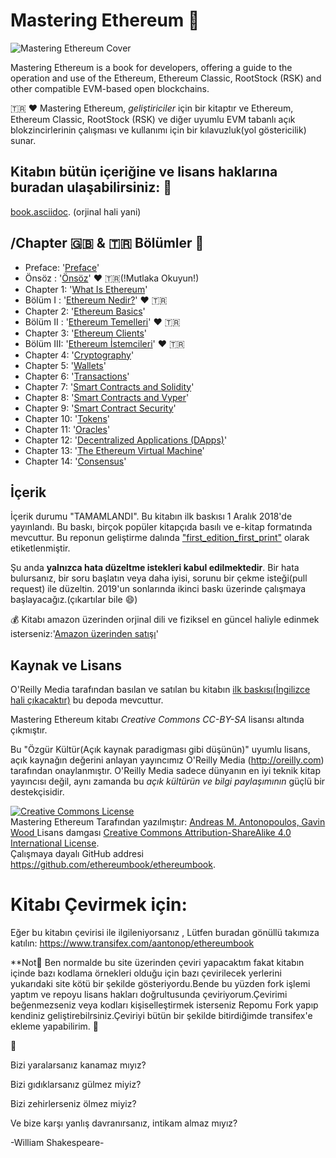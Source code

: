 # Mastering Ethereum :dart:

![Mastering Ethereum Cover](images/cover_thumb.png)

Mastering Ethereum is a book for developers, offering a guide to the operation and use of the Ethereum, Ethereum Classic, RootStock (RSK) and other compatible EVM-based open blockchains.

:tr: :heart: 
Mastering Ethereum, *geliştiriciler* için bir kitaptır ve Ethereum, Ethereum Classic, RootStock (RSK) ve diğer uyumlu EVM tabanlı açık blokzincirlerinin çalışması ve kullanımı için bir kılavuzluk(yol göstericilik) sunar. 

## Kitabın bütün içeriğine ve lisans haklarına buradan ulaşabilirsiniz: :bookmark:  
 
 [book.asciidoc](https://github.com/ethereumbook/ethereumbook/blob/develop/book.asciidoc). (orjinal hali yani)

## /Chapter :gb: & :tr: Bölümler :pushpin:
+ Preface: '[Preface](https://github.com/ethereumbook/ethereumbook/blob/develop/preface.asciidoc)'
+ Önsöz :  '[Önsöz](https://github.com/CemmOzdemir/MasteringEthereum_TR_cevirisi/blob/develop/Türkçe/Önsöz1.md)' ♥️  🇹🇷(!Mutlaka Okuyun!)
+ Chapter 1: '[What Is Ethereum](https://github.com/ethereumbook/ethereumbook/blob/develop/01what-is.asciidoc)'
+ Bölüm I  : '[Ethereum Nedir?](https://github.com/CemmOzdemir/MasteringEthereum_TR_cevirisi/blob/develop/Türkçe/Ethereum_Nedir%3F.md)' :heart: :tr:
+ Chapter 2: '[Ethereum Basics](https://github.com/ethereumbook/ethereumbook/blob/develop/02intro.asciidoc)'
+ Bölüm II : '[Ethereum Temelleri](https://github.com/CemmOzdemir/MasteringEthereum_TR_cevirisi/blob/develop/Türkçe/Ethereum_Temelleri.md)' :heart: :tr:
+ Chapter 3: '[Ethereum Clients](https://github.com/ethereumbook/ethereumbook/blob/develop/03clients.asciidoc)'
+ Bölüm III: '[Ethereum İstemcileri](https://github.com/CemmOzdemir/MasteringEthereum_TR_cevirisi/blob/develop/Türkçe/Ethereum_istemcileri.md)' ❤️ 🇹🇷
+ Chapter 4: '[Cryptography](https://github.com/ethereumbook/ethereumbook/blob/develop/04keys-addresses.asciidoc)'
+ Chapter 5: '[Wallets](https://github.com/ethereumbook/ethereumbook/blob/develop/05wallets.asciidoc)'
+ Chapter 6: '[Transactions](https://github.com/ethereumbook/ethereumbook/blob/develop/06transactions.asciidoc)'
+ Chapter 7: '[Smart Contracts and Solidity](https://github.com/ethereumbook/ethereumbook/blob/develop/07smart-contracts-solidity.asciidoc)'
+ Chapter 8: '[Smart Contracts and Vyper](https://github.com/ethereumbook/ethereumbook/blob/develop/08smart-contracts-vyper.asciidoc)'
+ Chapter 9: '[Smart Contract Security](https://github.com/ethereumbook/ethereumbook/blob/develop/09smart-contracts-security.asciidoc)'
+ Chapter 10: '[Tokens](https://github.com/ethereumbook/ethereumbook/blob/develop/10tokens.asciidoc)'
+ Chapter 11: '[Oracles](https://github.com/ethereumbook/ethereumbook/blob/develop/11oracles.asciidoc)'
+ Chapter 12: '[Decentralized Applications (DApps)](https://github.com/ethereumbook/ethereumbook/blob/develop/12dapps.asciidoc)'
+ Chapter 13: '[The Ethereum Virtual Machine](https://github.com/ethereumbook/ethereumbook/blob/develop/13evm.asciidoc)'
+ Chapter 14: '[Consensus](https://github.com/ethereumbook/ethereumbook/blob/develop/14consensus.asciidoc)'

## İçerik

İçerik durumu "TAMAMLANDI". Bu kitabın ilk baskısı 1 Aralık 2018'de yayınlandı. Bu baskı, birçok popüler kitapçıda basılı ve e-kitap formatında mevcuttur. Bu reponun geliştirme dalında ["first_edition_first_print"](https://github.com/ethereumbook/ethereumbook/tree/first_edition_first_print) olarak etiketlenmiştir.

Şu anda **yalnızca hata düzeltme istekleri kabul edilmektedir**. Bir hata bulursanız, bir soru başlatın veya daha iyisi, sorunu bir çekme isteği(pull request) ile düzeltin. 2019'un sonlarında ikinci baskı üzerinde çalışmaya başlayacağız.(çıkartılar bile :smile:)

:moneybag: Kitabı amazon üzerinden orjinal dili ve fiziksel en güncel haliyle edinmek isterseniz:'[Amazon üzerinden satışı](https://www.amazon.com/Mastering-Ethereum-Building-Smart-Contracts/dp/1491971940)'

## Kaynak ve Lisans

O'Reilly Media tarafından basılan ve satılan bu kitabın [ilk baskısı(İngilizce hali çıkacaktır)](https://github.com/ethereumbook/ethereumbook/tree/first_edition_first_print) bu depoda mevcuttur.

Mastering Ethereum kitabı *Creative Commons CC-BY-SA* lisansı altında çıkmıştır.

Bu "Özgür Kültür(Açık kaynak paradigması gibi düşünün)" uyumlu lisans, açık kaynağın değerini anlayan yayıncımız O'Reilly Media (http://oreilly.com) tarafından onaylanmıştır. O'Reilly Media sadece dünyanın en iyi teknik kitap yayıncısı değil, aynı zamanda bu _açık kültürün ve bilgi paylaşımının_ güçlü bir destekçisidir.

<a rel="license" href="http://creativecommons.org/licenses/by-sa/4.0/"><img alt="Creative Commons License" style="border-width:0" src="https://i.creativecommons.org/l/by-sa/4.0/88x31.png" /></a><br /><span xmlns:dct="http://purl.org/dc/terms/" href="http://purl.org/dc/dcmitype/Text" property="dct:title" rel="dct:type">Mastering Ethereum</span> Tarafından yazılmıştır: <a xmlns:cc="http://creativecommons.org/ns#" href="https://ethereumbook.info" property="cc:attributionName" rel="cc:attributionURL">Andreas M. Antonopoulos, Gavin Wood </a> Lisans damgası <a rel="license" href="http://creativecommons.org/licenses/by-sa/4.0/">Creative Commons Attribution-ShareAlike 4.0 International License</a>.<br />Çalışmaya dayalı GitHub addresi <a xmlns:dct="http://purl.org/dc/terms/" href="https://github.com/ethereumbook/ethereumbook" rel="dct:source">https://github.com/ethereumbook/ethereumbook</a>.

# Kitabı Çevirmek için:

Eğer bu kitabın çevirisi ile ilgileniyorsanız , Lütfen buradan gönüllü takımıza katılın: https://www.transifex.com/aantonop/ethereumbook

**Not:pencil: Ben normalde bu site üzerinden çeviri yapacaktım fakat kitabın içinde bazı kodlama örnekleri olduğu için bazı çevirilecek yerlerini yukarıdaki site kötü bir şekilde gösteriyordu.Bende bu yüzden fork işlemi yaptım ve repoyu lisans hakları doğrultusunda çeviriyorum.Çevirimi beğenmezseniz veya kodları kişiselleştirmek isterseniz Repomu Fork yapıp kendiniz geliştirebilrsiniz.Çeviriyi bütün bir şekilde bitirdiğimde transifex'e ekleme yapabilirim. :pencil:


:checkered_flag:

Bizi yaralarsanız kanamaz mıyız?

Bizi gıdıklarsanız gülmez miyiz?

Bizi zehirlerseniz ölmez miyiz?

Ve bize karşı yanlış davranırsanız,
intikam almaz mıyız?
 
-William Shakespeare-

